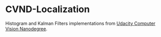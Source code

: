 # CVND-Localization
Histogram and Kalman Filters implementations from 
[Udacity Computer Vision Nanodegree](https://www.udacity.com/course/computer-vision-nanodegree--nd891).
